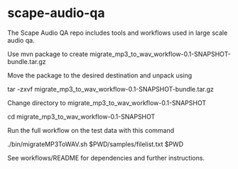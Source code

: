 scape-audio-qa
==============

The Scape Audio QA repo includes tools and workflows used in large scale audio qa.

Use mvn package to create migrate_mp3_to_wav_workflow-0.1-SNAPSHOT-bundle.tar.gz

Move the package to the desired destination and unpack using

tar -zxvf migrate_mp3_to_wav_workflow-0.1-SNAPSHOT-bundle.tar.gz

Change directory to migrate_mp3_to_wav_workflow-0.1-SNAPSHOT

cd migrate_mp3_to_wav_workflow-0.1-SNAPSHOT

Run the full workflow on the test data with this command

./bin/migrateMP3ToWAV.sh $PWD/samples/filelist.txt $PWD

See workflows/README for dependencies and further instructions.